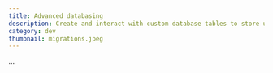 ```yaml
---
title: Advanced databasing
description: Create and interact with custom database tables to store user-specific or complex data structures
category: dev
thumbnail: migrations.jpeg
---
```


...
